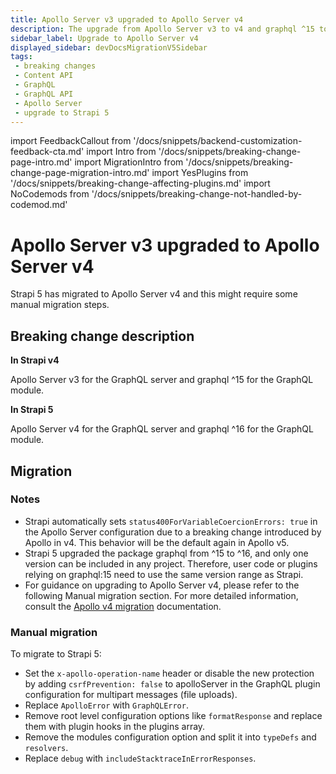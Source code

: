 ```yaml
---
title: Apollo Server v3 upgraded to Apollo Server v4
description: The upgrade from Apollo Server v3 to v4 and graphql ^15 to ^16.
sidebar_label: Upgrade to Apollo Server v4
displayed_sidebar: devDocsMigrationV5Sidebar
tags:
 - breaking changes
 - Content API
 - GraphQL
 - GraphQL API
 - Apollo Server
 - upgrade to Strapi 5
---
```


import FeedbackCallout from '/docs/snippets/backend-customization-feedback-cta.md'
import Intro from '/docs/snippets/breaking-change-page-intro.md'
import MigrationIntro from '/docs/snippets/breaking-change-page-migration-intro.md'
import YesPlugins from '/docs/snippets/breaking-change-affecting-plugins.md'
import NoCodemods from '/docs/snippets/breaking-change-not-handled-by-codemod.md'

# Apollo Server v3 upgraded to Apollo Server v4

Strapi 5 has migrated to Apollo Server v4 and this might require some manual migration steps.

<Intro />
<YesPlugins />
<NoCodemods />

## Breaking change description

<SideBySideContainer>

<SideBySideColumn>

**In Strapi v4**

Apollo Server v3 for the GraphQL server and graphql ^15 for the GraphQL module.

</SideBySideColumn>

<SideBySideColumn>

**In Strapi 5**

Apollo Server v4 for the GraphQL server and graphql ^16 for the GraphQL module.

</SideBySideColumn>

</SideBySideContainer>

## Migration

<MigrationIntro />

### Notes
- Strapi automatically sets `status400ForVariableCoercionErrors: true` in the Apollo Server configuration due to a breaking change introduced by Apollo in v4. This behavior will be the default again in Apollo v5.
- Strapi 5 upgraded the package graphql from ^15 to ^16, and only one version can be included in any project. Therefore, user code or plugins relying on graphql:15 need to use the same version range as Strapi.
- For guidance on upgrading to Apollo Server v4, please refer to the following Manual migration section. For more detailed information, consult the [Apollo v4 migration](https://www.apollographql.com/docs/apollo-server/migration/) documentation.

### Manual migration

To migrate to Strapi 5:

- Set the `x-apollo-operation-name` header or disable the new protection by adding `csrfPrevention: false` to apolloServer in the GraphQL plugin configuration for multipart messages (file uploads).
- Replace `ApolloError` with `GraphQLError`.
- Remove root level configuration options like `formatResponse` and replace them with plugin hooks in the plugins array.
- Remove the modules configuration option and split it into `typeDefs` and `resolvers`.
- Replace `debug` with `includeStacktraceInErrorResponses`.
